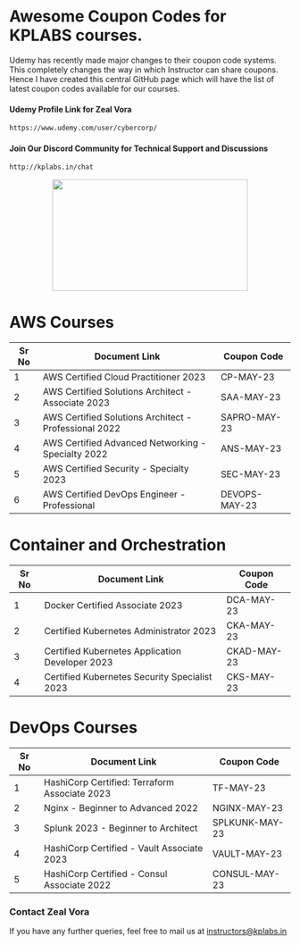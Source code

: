 # Awesome Coupon Codes for KPLABS courses.

Udemy has recently made major changes to their coupon code systems. This completely changes the way in which Instructor can share coupons. Hence I have created this central GitHub page which will have the list of latest coupon codes available for our courses.

#### Udemy Profile Link for Zeal Vora

```sh
https://www.udemy.com/user/cybercorp/
```
#### Join Our Discord Community for Technical Support and Discussions

```sh
http://kplabs.in/chat
```
<p align="center">
  <img width="350" height="200" src="https://i.ibb.co/b3jFkkk/discord-terraform.png">
</p>

# AWS Courses 

| Sr No | Document Link | Coupon Code |
| ------ | ------ | ------ |
| 1 |AWS Certified Cloud Practitioner 2023 | CP-MAY-23 | 
| 2 |AWS Certified Solutions Architect - Associate  2023| SAA-MAY-23 |
| 3 |AWS Certified Solutions Architect - Professional 2022 | SAPRO-MAY-23 |
| 4 |AWS Certified Advanced Networking - Specialty 2022 | ANS-MAY-23 |
| 5 |AWS Certified Security - Specialty 2023 | SEC-MAY-23 |
| 6 |AWS Certified DevOps Engineer - Professional | DEVOPS-MAY-23 |

# Container and Orchestration

| Sr No | Document Link | Coupon Code |
| ------ | ------ | ------ |
| 1 | Docker Certified Associate 2023 | DCA-MAY-23 | 
| 2 | Certified Kubernetes Administrator 2023 | CKA-MAY-23 | 
| 3 | Certified Kubernetes Application Developer 2023 | CKAD-MAY-23 | 
| 4 | Certified Kubernetes Security Specialist 2023 | CKS-MAY-23 | 

# DevOps Courses

| Sr No | Document Link | Coupon Code |
| ------ | ------ | ------ |
| 1 | HashiCorp Certified: Terraform Associate 2023 | TF-MAY-23 | 
| 2 | Nginx - Beginner to Advanced 2022 | NGINX-MAY-23 | 
| 3 | Splunk 2023 - Beginner to Architect | SPLKUNK-MAY-23 | 
| 4 | HashiCorp Certified - Vault Associate 2023 | VAULT-MAY-23 | 
| 5 | HashiCorp Certified - Consul Associate 2022 | CONSUL-MAY-23	 | 




### Contact Zeal Vora
If you have any further queries, feel free to mail us at instructors@kplabs.in
